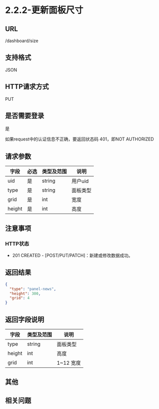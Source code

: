 # 2.2.2-更新面板尺寸

## URL

/dashboard/size

## 支持格式

JSON

## HTTP请求方式

PUT

## 是否需要登录

是

如果request中的认证信息不正确，要返回状态码 401，即NOT AUTHORIZED

## 请求参数

字段 | 必选 | 类型及范围 | 说明
----|------|----------|-------------
uid     | 是   | string  | 用户uid
type    | 是   | string  | 面板类型
grid    | 是   | int     | 宽度
height  | 是   | int     | 高度

## 注意事项

### HTTP状态

- 201 CREATED - [POST/PUT/PATCH]：新建或修改数据成功。

## 返回结果

```json
{
  "type": "panel-news",
  "height": 300,
  "grid": 4
}
```

## 返回字段说明

字段 | 类型及范围 | 说明
----|----------|-------------
type   | string  | 面板类型
height | int     | 高度
grid   | int     | 1~12 宽度

## 其他

## 相关问题

